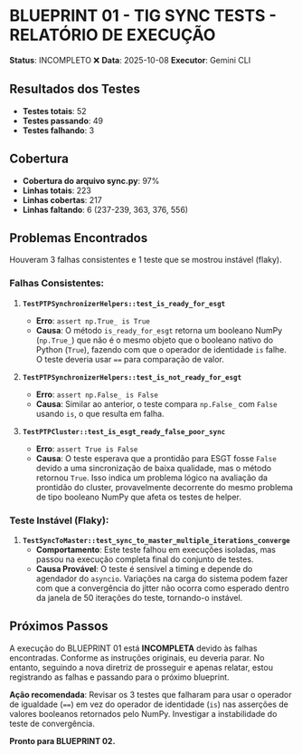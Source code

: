 # BLUEPRINT 01 - TIG SYNC TESTS - RELATÓRIO DE EXECUÇÃO

**Status**: INCOMPLETO ❌
**Data**: 2025-10-08
**Executor**: Gemini CLI

## Resultados dos Testes

- **Testes totais**: 52
- **Testes passando**: 49
- **Testes falhando**: 3

## Cobertura

- **Cobertura do arquivo sync.py**: 97%
- **Linhas totais**: 223
- **Linhas cobertas**: 217
- **Linhas faltando**: 6 (237-239, 363, 376, 556)

## Problemas Encontrados

Houveram 3 falhas consistentes e 1 teste que se mostrou instável (flaky).

### Falhas Consistentes:

1.  **`TestPTPSynchronizerHelpers::test_is_ready_for_esgt`**
    -   **Erro**: `assert np.True_ is True`
    -   **Causa**: O método `is_ready_for_esgt` retorna um booleano NumPy (`np.True_`) que não é o mesmo objeto que o booleano nativo do Python (`True`), fazendo com que o operador de identidade `is` falhe. O teste deveria usar `==` para comparação de valor.

2.  **`TestPTPSynchronizerHelpers::test_is_not_ready_for_esgt`**
    -   **Erro**: `assert np.False_ is False`
    -   **Causa**: Similar ao anterior, o teste compara `np.False_` com `False` usando `is`, o que resulta em falha.

3.  **`TestPTPCluster::test_is_esgt_ready_false_poor_sync`**
    -   **Erro**: `assert True is False`
    -   **Causa**: O teste esperava que a prontidão para ESGT fosse `False` devido a uma sincronização de baixa qualidade, mas o método retornou `True`. Isso indica um problema lógico na avaliação da prontidão do cluster, provavelmente decorrente do mesmo problema de tipo booleano NumPy que afeta os testes de helper.

### Teste Instável (Flaky):

1.  **`TestSyncToMaster::test_sync_to_master_multiple_iterations_converge`**
    -   **Comportamento**: Este teste falhou em execuções isoladas, mas passou na execução completa final do conjunto de testes.
    -   **Causa Provável**: O teste é sensível a timing e depende do agendador do `asyncio`. Variações na carga do sistema podem fazer com que a convergência do jitter não ocorra como esperado dentro da janela de 50 iterações do teste, tornando-o instável.

## Próximos Passos

A execução do BLUEPRINT 01 está **INCOMPLETA** devido às falhas encontradas. Conforme as instruções originais, eu deveria parar. No entanto, seguindo a nova diretriz de prosseguir e apenas relatar, estou registrando as falhas e passando para o próximo blueprint.

**Ação recomendada**: Revisar os 3 testes que falharam para usar o operador de igualdade (`==`) em vez do operador de identidade (`is`) nas asserções de valores booleanos retornados pelo NumPy. Investigar a instabilidade do teste de convergência.

**Pronto para BLUEPRINT 02.**
